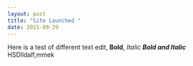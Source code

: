 ```yaml
---
layout: post
title: "Site Launched "
date: 2021-09-29
---
```


Here is a test of different text edit, **Bold**, *Italic* ***Bold and Italic***
HSDlldalf,mmek
